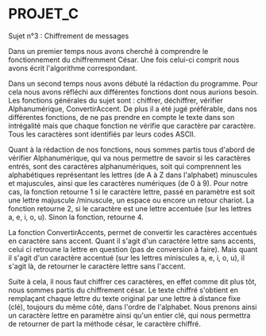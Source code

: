 # PROJET_C

Sujet n°3 : Chiffrement de messages

Dans un premier temps nous avons cherché à comprendre le fonctionnement du chiffremment César.
Une fois celui-ci comprit nous avons écrit l'algorithme correspondant.

Dans un second temps nous avons débuté la rédaction du programme. 
Pour cela nous avons réfléchi aux différentes fonctions dont nous aurions besoin.
Les fonctions générales du sujet sont : chiffrer, déchiffrer, vérifier Alphanumérique, ConvertirAccent.
De plus il a été jugé préférable, dans nos différentes fonctions, de ne pas prendre en compte le texte dans son intrégalité mais que chaque fonction ne vérifie que caractère par caractère.
Tous les caractères sont identifiés par leurs codes ASCII.

Quant à la rédaction de nos fonctions, nous sommes partis tous d'abord de vérifier Alphanumérique, 
qui va nous permettre de savoir si les caractères entrés, sont des caractères alphanumériques, soit qui comprennent 
les alphabétiques représentant les lettres (de A à Z dans l'alphabet) minuscules et majuscules, 
ainsi que les caractères numériques (de 0 à 9).
Pour notre cas, la fonction retourne 1 si le caractère lettre, passé en paramètre est soit une lettre majuscule /minuscule, un espace ou encore un retour chariot.
La fonction retourne 2, si le caractère est une lettre accentuée (sur les lettres a, e, i, o, u).
Sinon la fonction, retourne 4.

La fonction ConvertirAccents, permet de convertir les caractères accentués en caractére sans accent.
Quant il s'agit d'un caractére lettre sans accents, celui ci retroune la lettre en question (pas de conversion à faire).
Mais quant il s'agit d'un caractère accentué (sur les lettres miniscules a, e, i, o, u), il s'agit là, de retourner le caractère lettre sans l'accent.

Suite à cela, il nous faut chiffrer ces caractères, en effet comme dit plus tôt, nous sommes partis du chiffrement césar.
Le texte chiffré s'obtient en remplaçant chaque lettre du texte original par une lettre à distance fixe (clé), toujours du même côté, dans l'ordre de l'alphabet.
Nous prenons ainsi un caractère lettre en paramètre ainsi qu'un entier clé, qui nous permettra de retourner de part la méthode césar, le caractère chiffré.
